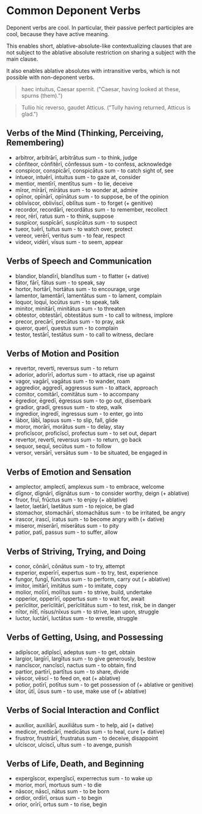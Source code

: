 # Common Deponent Verbs

Deponent verbs are cool. In particular, their passive perfect
participles are cool, because they have active meaning. 

This enables short, ablative-absolute-like contextualizing
clauses that are not subject to the ablative absolute restriction on sharing
a subject with the main clause. 

It also enables ablative absolutes with intransitive verbs,
which is not possible with non-deponent verbs. 

> haec intuitus, Caesar spernit. ("Caesar, having looked at these, spurns (them).")

> Tullio hic reverso, gaudet Atticus. ("Tully having returned, Atticus is glad.") 

## Verbs of the Mind (Thinking, Perceiving, Remembering)

* arbitror, arbitrārī, arbitrātus sum - to think, judge
* cōnfiteor, cōnfitērī, cōnfessus sum - to confess, acknowledge
* conspicor, conspicārī, conspicātus sum - to catch sight of, see
* intueor, intuērī, intuitus sum - to gaze at, consider
* mentior, mentīrī, mentītus sum - to lie, deceive
* mīror, mīrārī, mīrātus sum - to wonder at, admire
* opīnor, opīnārī, opīnātus sum - to suppose, be of the opinion
* oblivīscor, oblivīscī, oblītus sum - to forget (+ genitive)
* recordor, recordārī, recordātus sum - to remember, recollect
* reor, rērī, ratus sum - to think, suppose
* suspīcor, suspīcārī, suspīcātus sum - to suspect
* tueor, tuērī, tuitus sum - to watch over, protect
* vereor, verērī, veritus sum - to fear, respect
* videor, vidērī, vīsus sum - to seem, appear

## Verbs of Speech and Communication

* blandior, blandīrī, blandītus sum - to flatter (+ dative)
* fātor, fārī, fātus sum - to speak, say
* hortor, hortārī, hortātus sum - to encourage, urge
* lamentor, lamentārī, lamentātus sum - to lament, complain
* loquor, loquī, locūtus sum - to speak, talk
* minitor, minitārī, minitātus sum - to threaten
* obtestor, obtestārī, obtestātus sum - to call to witness, implore
* precor, precārī, precātus sum - to pray, ask
* queror, querī, questus sum - to complain
* testor, testārī, testātus sum - to call to witness, declare

## Verbs of Motion and Position

* revertor, reverti, reversus sum - to return 
* adorior, adorīrī, adortus sum - to attack, rise up against
* vagor, vagārī, vagātus sum - to wander, roam
* aggredior, aggredī, aggressus sum - to attack, approach
* comitor, comitārī, comitātus sum - to accompany
* ēgredior, ēgredī, ēgressus sum - to go out, disembark
* gradior, gradī, gressus sum - to step, walk
* ingredior, ingredī, ingressus sum - to enter, go into
* lābor, lābī, lapsus sum - to slip, fall, glide
* moror, morārī, morātus sum - to delay, stay
* proficīscor, proficīscī, profectus sum - to set out, depart
* revertor, revertī, reversus sum - to return, go back
* sequor, sequī, secūtus sum - to follow
* versor, versārī, versātus sum - to be situated, be engaged in

## Verbs of Emotion and Sensation

* amplector, amplectī, amplexus sum - to embrace, welcome
* dīgnor, dīgnārī, dīgnātus sum - to consider worthy, deign (+ ablative)
* fruor, fruī, frūctus sum - to enjoy (+ ablative)
* laetor, laetārī, laetātus sum - to rejoice, be glad
* stomachor, stomachārī, stomachātus sum - to be irritated, be angry
* irascor, irascī, iratus sum - to become angry with (+ dative)
* miseror, miserārī, miserātus sum - to pity
* patior, patī, passus sum - to suffer, allow

## Verbs of Striving, Trying, and Doing

* conor, cōnārī, cōnātus sum - to try, attempt
* experior, experīrī, expertus sum - to try, test, experience
* fungor, fungī, fūnctus sum - to perform, carry out (+ ablative)
* imitor, imitārī, imitātus sum - to imitate, copy
* molior, molīrī, molītus sum - to strive, build, undertake
* opperior, opperīrī, oppertus sum - to wait for, await
* perīclitor, perīclitārī, perīclitātus sum - to test, risk, be in danger
* nītor, nītī, nīsus/nīxus sum - to strive, lean upon, struggle
* luctor, luctārī, luctātus sum - to wrestle, struggle

## Verbs of Getting, Using, and Possessing

* adipīscor, adipīscī, adeptus sum - to get, obtain
* largior, largīrī, largītus sum - to give generously, bestow
* nancīscor, nancīscī, nactus sum - to obtain, find
* partior, partīrī, partītus sum - to share, divide
* vēscor, vēscī - to feed on, eat (+ ablative)
* potior, potīrī, potītus sum - to get possession of (+ ablative or genitive)
* ūtor, ūtī, ūsus sum - to use, make use of (+ ablative)

## Verbs of Social Interaction and Conflict

* auxilior, auxiliārī, auxiliātus sum - to help, aid (+ dative)
* medicor, medicārī, medicātus sum - to heal, cure (+ dative)
* frustror, frustrārī, frustratus sum - to deceive, disappoint
* ulciscor, ulciscī, ultus sum - to avenge, punish

## Verbs of Life, Death, and Beginning

* expergīscor, expergīscī, experrectus sum - to wake up
* morior, morī, mortuus sum - to die
* nāscor, nāscī, nātus sum - to be born
* ordior, ordīrī, orsus sum - to begin
* orior, orīrī, ortus sum - to rise, begin
